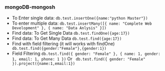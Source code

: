 ### mongoDB-mongosh

-	To Enter single data:
```db.test.insertOne({name:"python Master"})```
-	To enter multiple data:
```db.test.insertMany([{ name: "Complete Web Development" }, { name: "Data Anlysis" }])```
-	Find data: To Get Single Data
```db.test.findOne({age:17})```
-	Find data: To Get Many Data
```db.test.find({age:17})```
-	Find with field filtering (it will works with findOne)
``` db.test.find({gender:"Female"},{gender:1})```
-	Field Filtering
```db.test.find({ gender: "Female" }, { name: 1, gender: 1, email: 1, phone: 1 })```
Or
``` db.test.find({ gender: "Female" }).project({name:1,email:1})```

